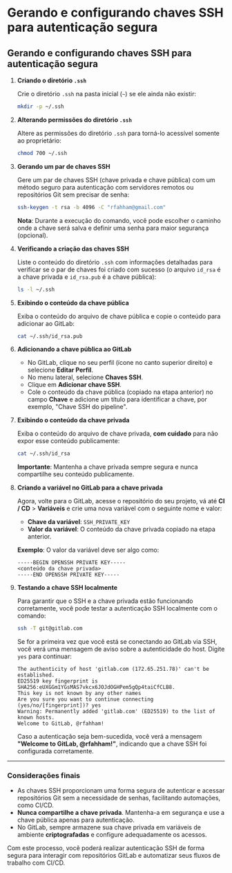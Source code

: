 # Gerando e configurando chaves SSH para autenticação segura


## Gerando e configurando chaves SSH para autenticação segura

1. **Criando o diretório `.ssh`**

   Crie o diretório `.ssh` na pasta inicial (`~`) se ele ainda não existir:

   ```bash
   mkdir -p ~/.ssh
   ```

2. **Alterando permissões do diretório `.ssh`**

   Altere as permissões do diretório `.ssh` para torná-lo acessível somente ao proprietário:

   ```bash
   chmod 700 ~/.ssh
   ```

3. **Gerando um par de chaves SSH**

   Gere um par de chaves SSH (chave privada e chave pública) com um método seguro para autenticação com servidores remotos ou repositórios Git sem precisar de senha:

   ```bash
   ssh-keygen -t rsa -b 4096 -C "rfahham@gmail.com"
   ```

   **Nota**: Durante a execução do comando, você pode escolher o caminho onde a chave será salva e definir uma senha para maior segurança (opcional).

4. **Verificando a criação das chaves SSH**

   Liste o conteúdo do diretório `.ssh` com informações detalhadas para verificar se o par de chaves foi criado com sucesso (o arquivo `id_rsa` é a chave privada e `id_rsa.pub` é a chave pública):

   ```bash
   ls -l ~/.ssh
   ```

5. **Exibindo o conteúdo da chave pública**

   Exiba o conteúdo do arquivo de chave pública e copie o conteúdo para adicionar ao GitLab:

   ```bash
   cat ~/.ssh/id_rsa.pub
   ```

6. **Adicionando a chave pública ao GitLab**

   - No GitLab, clique no seu perfil (ícone no canto superior direito) e selecione **Editar Perfil**.
   - No menu lateral, selecione **Chaves SSH**.
   - Clique em **Adicionar chave SSH**.
   - Cole o conteúdo da chave pública (copiado na etapa anterior) no campo **Chave** e adicione um título para identificar a chave, por exemplo, "Chave SSH do pipeline".

7. **Exibindo o conteúdo da chave privada**

   Exiba o conteúdo do arquivo de chave privada, **com cuidado** para não expor esse conteúdo publicamente:

   ```bash
   cat ~/.ssh/id_rsa
   ```

   **Importante**: Mantenha a chave privada sempre segura e nunca compartilhe seu conteúdo publicamente.

8. **Criando a variável no GitLab para a chave privada**

   Agora, volte para o GitLab, acesse o repositório do seu projeto, vá até **CI / CD** > **Variáveis** e crie uma nova variável com o seguinte nome e valor:

   - **Chave da variável**: `SSH_PRIVATE_KEY`
   - **Valor da variável**: O conteúdo da chave privada copiado na etapa anterior.

   **Exemplo**: O valor da variável deve ser algo como:

   ```
   -----BEGIN OPENSSH PRIVATE KEY-----
   <conteúdo da chave privada>
   -----END OPENSSH PRIVATE KEY-----
   ```

9. **Testando a chave SSH localmente**

   Para garantir que o SSH e a chave privada estão funcionando corretamente, você pode testar a autenticação SSH localmente com o comando:

   ```bash
   ssh -T git@gitlab.com
   ```

   Se for a primeira vez que você está se conectando ao GitLab via SSH, você verá uma mensagem de aviso sobre a autenticidade do host. Digite `yes` para continuar:

   ```
   The authenticity of host 'gitlab.com (172.65.251.78)' can't be established.
   ED25519 key fingerprint is SHA256:eUXGGm1YGsMAS7vkcx6JOJdOGHPem5gQp4taiCfCLB8.
   This key is not known by any other names
   Are you sure you want to continue connecting (yes/no/[fingerprint])? yes
   Warning: Permanently added 'gitlab.com' (ED25519) to the list of known hosts.
   Welcome to GitLab, @rfahham!
   ```

   Caso a autenticação seja bem-sucedida, você verá a mensagem **"Welcome to GitLab, @rfahham!"**, indicando que a chave SSH foi configurada corretamente.

---

### Considerações finais

- As chaves SSH proporcionam uma forma segura de autenticar e acessar repositórios Git sem a necessidade de senhas, facilitando automações, como CI/CD.
- **Nunca compartilhe a chave privada**. Mantenha-a em segurança e use a chave pública apenas para autenticação.
- No GitLab, sempre armazene sua chave privada em variáveis de ambiente **criptografadas** e configure adequadamente os acessos.

Com este processo, você poderá realizar autenticação SSH de forma segura para interagir com repositórios GitLab e automatizar seus fluxos de trabalho com CI/CD.

